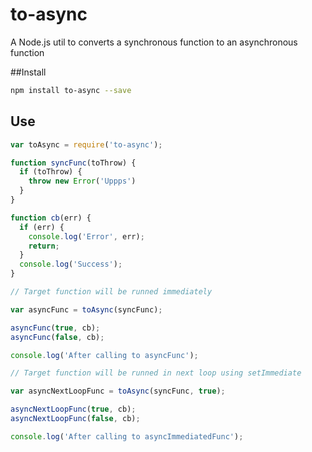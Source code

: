 # to-async
A Node.js util to converts a synchronous function to an asynchronous function

##Install
```sh
npm install to-async --save
```

## Use
```js
var toAsync = require('to-async');

function syncFunc(toThrow) {
  if (toThrow) {
    throw new Error('Uppps')
  }
}

function cb(err) {
  if (err) {
    console.log('Error', err);
    return;
  }
  console.log('Success');
}

// Target function will be runned immediately

var asyncFunc = toAsync(syncFunc);

asyncFunc(true, cb);
asyncFunc(false, cb);

console.log('After calling to asyncFunc');

// Target function will be runned in next loop using setImmediate

var asyncNextLoopFunc = toAsync(syncFunc, true);

asyncNextLoopFunc(true, cb);
asyncNextLoopFunc(false, cb);

console.log('After calling to asyncImmediatedFunc');
```
